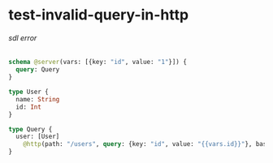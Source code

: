 # test-invalid-query-in-http

###### sdl error

####

```graphql @server
schema @server(vars: [{key: "id", value: "1"}]) {
  query: Query
}

type User {
  name: String
  id: Int
}

type Query {
  user: [User]
    @http(path: "/users", query: {key: "id", value: "{{vars.id}}"}, baseURL: "http://jsonplaceholder.typicode.com")
}
```
